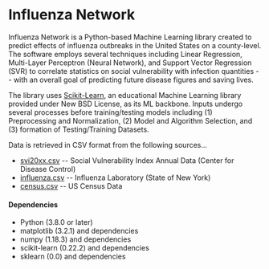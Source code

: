 # Influenza Network

Influenza Network is a Python-based Machine Learning library created to predict effects of influenza outbreaks in the United States on a county-level. The software employs several techniques including Linear Regression, Multi-Layer Perceptron (Neural Network), and Support Vector Regression (SVR) to correlate statistics on social vulnerability with infection quantities -- with an overall goal of predicting future disease figures and saving lives.

The library uses [Scikit-Learn], an educational Machine Learning library provided under New BSD License, as its ML backbone. Inputs undergo several processes before training/testing models including (1) Preprocessing and Normalization, (2) Model and Algorithm Selection, and (3) formation of Testing/Training Datasets. 

Data is retrieved in CSV format from the following sources...
  - [svi20xx.csv] -- Social Vulnerability Index Annual Data (Center for Disease Control) 
  - [influenza.csv] -- Influenza Laboratory (State of New York) 
  - [census.csv] -- US Census Data 

#### Dependencies

  - Python (3.8.0 or later)
  - matplotlib (3.2.1) and dependencies
  - numpy (1.18.3) and dependencies
  - scikit-learn (0.22.2) and dependencies
  - sklearn (0.0) and dependencies

   [Scikit-Learn]: <https://scikit-learn.org/stable/>
   [census.csv]: <https://github.com/chrisj770/InfluenzaNetwork/blob/master/datafiles/census.csv>
   [svi20xx.csv]: <https://github.com/chrisj770/InfluenzaNetwork/tree/master/datafiles>
   [influenza.csv]: <https://github.com/chrisj770/InfluenzaNetwork/blob/master/datafiles/influenza.csv> 
